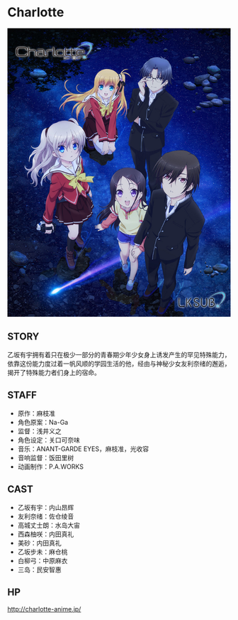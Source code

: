 # Charlotte

![poster](poster.jpg)

## STORY

乙坂有宇拥有着只在极少一部分的青春期少年少女身上诱发产生的罕见特殊能力，依靠这份能力度过着一帆风顺的学园生活的他，经由与神秘少女友利奈绪的邂逅，揭开了特殊能力者们身上的宿命。
 
## STAFF

- 原作：麻枝准
- 角色原案：Na-Ga
- 监督：浅井义之
- 角色设定：关口可奈味
- 音乐：ANANT-GARDE EYES，麻枝准，光收容
- 音响监督：饭田里树
- 动画制作：P.A.WORKS

## CAST

- 乙坂有宇：内山昂辉
- 友利奈绪：佐仓绫音
- 高城丈士朗：水岛大宙
- 西森柚咲：内田真礼
- 美砂：内田真礼
- 乙坂步未：麻仓桃
- 白柳弓：中原麻衣
- 三岛：民安智惠
 
## HP

http://charlotte-anime.jp/